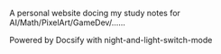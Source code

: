 A personal website docing my study notes for AI/Math/PixelArt/GameDev/......

Powered by Docsify with night-and-light-switch-mode
